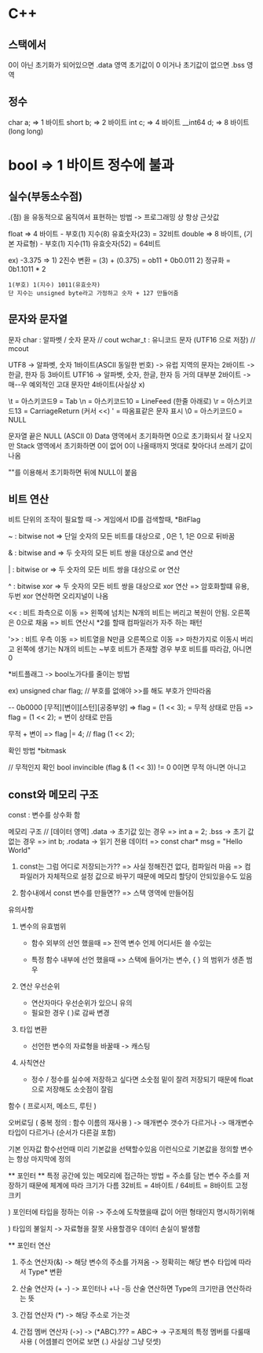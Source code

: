 C++
======

스택에서
--------
0이 아닌 초기화가 되어있으면 .data 영역
초기값이 0 이거나 초기값이 없으면 .bss 영역


정수
---
char a; => 1 바이트
short b; => 2 바이트
int c; => 4 바이트
__int64 d; => 8 바이트 (long long)

bool => 1 바이트 정수에 불과
=

실수(부동소수점)
----
.(점) 을 유동적으로 움직여서 표현하는 방법
    -> 프로그래밍 상 항상 근삿값

float => 4 바이트
    - 부호(1) 지수(8) 유효숫자(23) = 32비트
double => 8 바이트, (기본 자료형)
    - 부호(1) 지수(11) 유효숫자(52) = 64비트

ex) -3.375
    => 1) 2진수 변환 = (3) + (0.375) = ob11 + 0b0.011
       2) 정규화 = 0b1.1011 * 2
    
    1(부호) 1(지수) 1011(유효숫자)
    단 지수는 unsigned byte라고 가정하고 숫자 + 127 만들어줌


문자와 문자열
---
문자
char : 알파벳 / 숫자 문자   // cout
wchar_t : 유니코드 문자 (UTF16 으로 저장) // mcout

UTF8
-> 알파벳, 숫자 1바이트(ASCII 동일한 번호)
-> 유럽 지역의 문자는 2바이트
-> 한글, 한자 등 3바이트
UTF16
-> 알파벳, 숫자, 한글, 한자 등 거의 대부분 2바이트
-> 매--우 예외적인 고대 문자만 4바이트(사실상 x)

\t = 아스키코드9 = Tab
\n = 아스키코드10 = LineFeed (한줄 아래로)
\r = 아스키코드13 = CarriageReturn (커서 <<)
\' = 따옴표같은 문자 표시
\0 = 아스키코드0 = NULL

문자열
끝은 NULL (ASCII 0)
Data 영역에서 초기화하면 0으로 초기화되서 잘 나오지만 Stack 영역에서 초기화하면 0이 없어 0이 나올때까지 멋대로 찾아다녀 쓰레기 값이 나옴

""를 이용해서 초기화하면 뒤에 NULL이 붙음

비트 연산
---
비트 단위의 조작이 필요할 때
-> 게임에서 ID를 검색할때, *BitFlag

~ : bitwise not 
=> 단일 숫자의 모든 비트를 대상으로 , 0은 1, 1은 0으로 뒤바꿈

& : bitwise and
=> 두 숫자의 모든 비트 쌍을 대상으로 and 연산

| : bitwise or
=> 두 숫자의 모든 비트 쌍을 대상으로 or 연산

^ : bitwise xor
=> 두 숫자의 모든 비트 쌍을 대상으로 xor 연산
=> 암호화할떄 유용, 두번 xor 연산하면 오리지널이 나옴

<< : 비트 좌측으로 이동
=> 왼쪽에 넘치는 N개의 비트는 버리고 복원이 안됨. 오른쪽은 0으로 채움
=> 비트 연산시 *2를 할때 컴파일러가 자주 하는 패턴

'>> : 비트 우측 이동
=> 비트열을 N만큼 오른쪽으로 이동
=> 마찬가지로 이동시 버리고 왼쪽에 생기는 N개의 비트는 ~부호 비트가 존재할 경우 부호 비트를 따라감, 아니면 0

*비트플래그
-> bool노가다를 줄이는 방법

ex) unsigned char flag; // 부호를 없애야 >>를 해도 부호가 안따라옴

-- 0b0000 [무적][변이][스턴][공중부양]
=> flag = (1 << 3); = 무적 상태로 만듬
=> flag = (1 << 2); = 변이 상태로 만듬

무적 + 변이
=> flag |= 4; // flag (1 << 2);

확인 방법
*bitmask

// 무적인지 확인
bool invincible (flag & (1 << 3)) != 0
0이면 무적 아니면 아니고


const와 메모리 구조
---
const : 변수를 상수화 함

메모리 구조
// [데이터 영역]
.data -> 초기값 있는 경우
    => int a = 2;
.bss -> 초기 값 없는 경우
    => int b;
.rodata -> 읽기 전용 데이터
    => const char* msg = "Hello World"

1) const는 그럼 어디로 저장되는가??
=> 사실 정해진건 없다, 컴파일러 마음
=> 컴파일러가 자체적으로 설정 값으로 바꾸기 때문에 메모리 할당이 안되있을수도 있음

2) 함수내에서 const 변수를 만들면??
=> 스택 영역에 만들어짐


유의사항
1) 변수의 유효범위
    - 함수 외부의 선언 했을때 => 전역 변수
    언제 어디서든 쓸 수있는

    - 특정 함수 내부에 선언 했을때 => 스택에 들어가는 변수, { } 의 범위가 생존 범우

2) 연산 우선순위
    - 연산자마다 우선순위가 있으니 유의
    - 필요한 경우 ( )로 감싸 변경

3) 타입 변환
    - 선언한 변수의 자료형을 바꿀때 -> 캐스팅

4) 사칙연산
    - 정수 / 정수를 실수에 저장하고 싶다면 소숫점 밑이 잘려 저장되기 때문에 float으로 저장해도 소숫점이 잘림


함수 ( 프로시저, 메소드, 루틴 )

오버로딩 ( 중복 정의 : 함수 이름의 재사용 )
-> 매개변수 갯수가 다르거나
-> 매개변수 타입이 다르거나 (순서가 다른걸 포함)

기본 인자값
함수선언때 미리 기본값을 선택할수있음
이런식으로 기본값을 정의할 변수는 항상 마지막에 정의


** 포인터 **
특정 공간에 있는 메모리에 접근하는 방법 = 주소를 담는 변수
주소를 저장하기 때문에 체계에 따라 크기가 다름
32비트 = 4바이트 / 64비트 = 8바이트 고정 크키

) 포인터에 타입을 정하는 이유
-> 주소에 도착했을때 값이 어떤 형태인지 명시하기위해

) 타입의 불일치
-> 자료형을 잘못 사용할경우 데이터 손실이 발생함

** 포인터 연산
1) 주소 연산자(&)
-> 해당 변수의 주소를 가져옴
-> 정확히는 해당 변수 타입에 따라서 Type* 변환

2) 산술 연산자 (+ -)
-> 포인터나 +나 -등 산술 연산하면 Type의 크기만큼 연산하라는 뜻

3) 간접 연산자 (*)
-> 해당 주소로 가는것

4) 간접 멤버 연산자 (->)
-> (*ABC).??? = ABC->
-> 구조체의 특정 멤버를 다룰때 사용 ( 어셈블리 언어로 보면 (.) 사실상 그냥 덧셋)